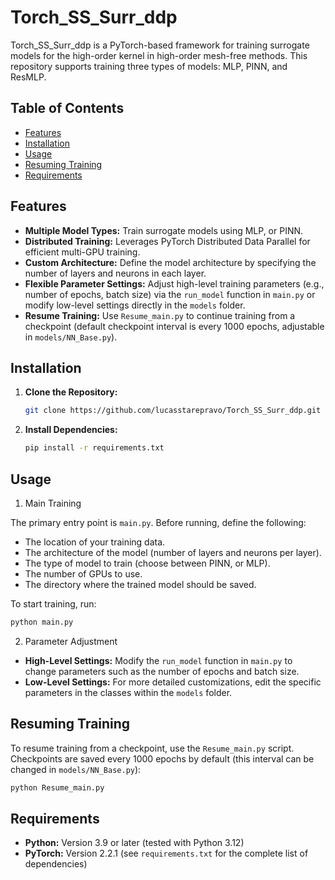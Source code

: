 # Torch_SS_Surr_ddp

Torch_SS_Surr_ddp is a PyTorch-based framework for training surrogate models for the high-order kernel in high-order mesh-free methods. This repository supports training three types of models: MLP, PINN, and ResMLP. 

## Table of Contents

- [Features](#features)
- [Installation](#installation)
- [Usage](#usage)
- [Resuming Training](#resuming-training)
- [Requirements](#requirements)


## Features

- **Multiple Model Types:** Train surrogate models using MLP, or PINN.
- **Distributed Training:** Leverages PyTorch Distributed Data Parallel for efficient multi-GPU training.
- **Custom Architecture:** Define the model architecture by specifying the number of layers and neurons in each layer.
- **Flexible Parameter Settings:** Adjust high-level training parameters (e.g., number of epochs, batch size) via the `run_model` function in `main.py` or modify low-level settings directly in the `models` folder.
- **Resume Training:** Use `Resume_main.py` to continue training from a checkpoint (default checkpoint interval is every 1000 epochs, adjustable in `models/NN_Base.py`).

## Installation

1. **Clone the Repository:**
   ```bash
   git clone https://github.com/lucasstarepravo/Torch_SS_Surr_ddp.git


2. **Install Dependencies:**
   ```bash
   pip install -r requirements.txt

## Usage
1. Main Training

The primary entry point is `main.py`.
Before running, define the following:
- The location of your training data.
- The architecture of the model (number of layers and neurons per layer).
- The type of model to train (choose between PINN, or MLP).
- The number of GPUs to use.
- The directory where the trained model should be saved.

To start training, run:
  ```bash
  python main.py
 ```

2. Parameter Adjustment
- **High-Level Settings:** Modify the `run_model` function in `main.py` to change parameters such as the number of epochs and batch size.
- **Low-Level Settings:** For more detailed customizations, edit the specific parameters in the classes within the `models` folder.

## Resuming Training

To resume training from a checkpoint, use the `Resume_main.py` script. Checkpoints are saved every 1000 epochs by default (this interval can be changed in `models/NN_Base.py`):

```bash
python Resume_main.py
```

## Requirements

- **Python:** Version 3.9 or later (tested with Python 3.12)
- **PyTorch:** Version 2.2.1 (see `requirements.txt` for the complete list of dependencies)

